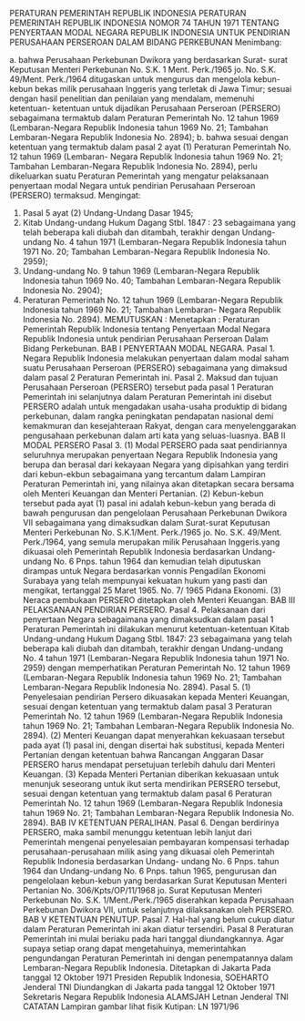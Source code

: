  PERATURAN PEMERINTAH REPUBLIK INDONESIA PERATURAN PEMERINTAH REPUBLIK INDONESIA NOMOR 74 TAHUN 1971 TENTANG PENYERTAAN MODAL NEGARA REPUBLIK INDONESIA UNTUK PENDIRIAN PERUSAHAAN PERSEROAN DALAM BIDANG PERKEBUNAN
Menimbang:

a. bahwa Perusahaan Perkebunan Dwikora yang berdasarkan Surat- surat Keputusan Menteri Perkebunan No. S.K. 1 Ment. Perk./1965 jo. No. S.K. 49/Ment. Perk./1964 ditugaskan untuk mengurus dan mengelola kebun-kebun bekas milik perusahaan Inggeris yang terletak di Jawa Timur; sesuai dengan hasil penelitian dan penilaian yang mendalam, memenuhi ketentuan- ketentuan untuk dijadikan Perusahaan Perseroan (PERSERO) sebagaimana termaktub dalam Peraturan Pemerintah No. 12 tahun 1969 (Lembaran-Negara Republik Indonesia tahun 1969 No. 21; Tambahan Lembaran-Negara Republik Indonesia No. 2894);
b. bahwa sesuai dengan ketentuan yang termaktub dalam pasal 2 ayat (1) Peraturan Pemerintah No. 12 tahun 1969 (Lembaran- Negara Republik Indonesia tahun 1969 No. 21; Tambahan Lembaran-Negara Republik Indonesia No. 2894), perlu dikeluarkan suatu Peraturan Pemerintah yang mengatur pelaksanaan penyertaan modal Negara untuk pendirian Perusahaan Perseroan (PERSERO) termaksud.
Mengingat:

1. Pasal 5 ayat (2) Undang-Undang Dasar 1945;
2. Kitab Undang-undang Hukum Dagang Stbl. 1847 : 23 sebagaimana yang telah beberapa kali diubah dan ditambah, terakhir dengan Undang-undang No. 4 tahun 1971 (Lembaran-Negara Republik Indonesia tahun 1971 No. 20; Tambahan Lembaran-Negara Republik Indonesia No. 2959);
3. Undang-undang No. 9 tahun 1969 (Lembaran-Negara Republik Indonesia tahun 1969 No. 40; Tambahan Lembaran-Negara Republik Indonesia No. 2904);
4. Peraturan Pemerintah No. 12 tahun 1969 (Lembaran-Negara Republik Indonesia tahun 1969 No. 21; Tambahan Lembaran- Negara Republik Indonesia No. 2894).
MEMUTUSKAN :
 Menetapkan : Peraturan Pemerintah Republik Indonesia tentang Penyertaan Modal Negara Republik Indonesia untuk pendirian Perusahaan Perseroan Dalam Bidang Perkebunan. BAB I PENYERTAAN MODAL NEGARA. Pasal 1. Negara Republik Indonesia melakukan penyertaan dalam modal saham suatu Perusahaan Perseroan (PERSERO) sebagaimana yang dimaksud dalam pasal 2 Peraturan Pemerintah ini. Pasal 2. Maksud dan tujuan Perusahaan Perseroan (PERSERO) tersebut pada pasal 1 Peraturan Pemerintah ini selanjutnya dalam Peraturan Pemerintah ini disebut PERSERO adalah untuk mengadakan usaha-usaha produktip di bidang perkebunan, dalam rangka peningkatan pendapatan nasional demi kemakmuran dan kesejahteraan Rakyat, dengan cara menyelenggarakan pengusahaan perkebunan dalam arti kata yang seluas-luasnya. BAB II MODAL PERSERO Pasal 3.
(1) Modal PERSERO pada saat pendiriannya seluruhnya merupakan penyertaan Negara Republik Indonesia yang berupa dan berasal dari kekayaan Negara yang dipisahkan yang terdiri dari kebun-ekbun sebagaimana yang tercantum dalam Lampiran Peraturan Pemerintah ini, yang nilainya akan ditetapkan secara bersama oleh Menteri Keuangan dan Menteri Pertanian. (2) Kebun-kebun tersebut pada ayat (1) pasal ini adalah kebun-kebun yang berada di bawah pengurusan dan pengelolaan Perusahaan Perkebunan Dwikora VII sebagaimana yang dimaksudkan dalam Surat-surat Keputusan Menteri Perkebunan No. S.K.1/Ment. Perk./1965 jo. No. S.K. 49/Ment. Perk./1964, yang semula merupakan milik Perusahaan Inggeris.yang dikuasai oleh Pemerintah Republik Indonesia berdasarkan Undang-undang No. 6 Pnps. tahun 1964 dan kemudian telah diputuskan dirampas untuk Negara berdasarkan vonnis Pengadilan Ekonomi Surabaya yang telah mempunyai kekuatan hukum yang pasti dan mengikat, tertanggal 25 Maret 1965. No. 7/ 1965 Pidana Ekonomi. (3) Neraca pembukaan PERSERO ditetapkan oleh Menteri Keuangan. BAB III PELAKSANAAN PENDIRIAN PERSERO. Pasal 4. Pelaksanaan dari penyertaan Negara sebagaimana yang dimaksudkan dalam pasal 1 Peraturan Pemerintah ini dilakukan menurut ketentuan-ketentuan Kitab Undang-undang Hukum Dagang Stbl. 1847: 23 sebagaimana yang telah beberapa kali diubah dan ditambah, terakhir dengan Undang-undang No. 4 tahun 1971 (Lembaran-Negara Republik Indonesia tahun 1971 No. 2959) dengan memperhatikan Peraturan Pemerintah No. 12 tahun 1969 (Lembaran-Negara Republik Indonesia tahun 1969 No. 21; Tambahan Lembaran-Negara Republik Indonesia No. 2894). Pasal 5.
(1) Penyelesaian pendirian Persero dikuasakan kepada Menteri Keuangan, sesuai dengan ketentuan yang termaktub dalam pasal 3 Peraturan Pemerintah No. 12 tahun 1969 (Lembaran-Negara Republik Indonesia tahun 1969 No. 21; Tambahan Lembaran-Negara Republik Indonesia No. 2894). (2) Menteri Keuangan dapat menyerahkan kekuasaan tersebut pada ayat (1) pasal ini, dengan disertai hak substitusi, kepada Menteri Pertanian dengan ketentuan bahwa Rancangan Anggaran Dasar PERSERO harus mendapat persetujuan terlebih dahulu dari Menteri Keuangan. (3) Kepada Menteri Pertanian diberikan kekuasaan untuk menunjuk seseorang untuk ikut serta mendirikan PERSERO tersebut, sesuai dengan ketentuan yang termaktub dalam pasal 6 Peraturan Pemerintah No. 12 tahun 1969 (Lembaran-Negara Republik Indonesia tahun 1969 No. 21; Tambahan Lembaran-Negara Republik Indonesia No. 2894). BAB IV KETENTUAN PERALIHAN. Pasal 6. Dengan berdirinya PERSERO, maka sambil menunggu ketentuan lebih lanjut dari Pemerintah mengenai penyelesaian pembayaran kompensasi terhadap perusahaan-perusahaan milik asing yang dikuasai oleh Pemerintah Republik Indonesia berdasarkan Undang- undang No. 6 Pnps. tahun 1964 dan Undang-undang No. 6 Pnps. tahun 1965, pengurusan dan pengelolaan kebun-kebun yang berdasarkan Surat Keputusan Menteri Pertanian No. 306/Kpts/OP/11/1968 jo. Surat Keputusan Menteri Perkebunan No. S.K. 1/Ment./Perk./1965 diserahkan kepada Perusahaan Perkebunan Dwikora VII, untuk selanjutnya dilaksanakan oleh PERSERO. BAB V KETENTUAN PENUTUP. Pasal 7. Hal-hal yang belum cukup diatur dalam Peraturan Pemerintah ini akan diatur tersendiri. Pasal 8 Peraturan Pemerintah ini mulai beriaku pada hari tanggal diundangkannya. Agar supaya setiap orang dapat mengetahuinya, memerintahkan pengundangan Peraturan Pemerintah ini dengan penempatannya dalam Lembaran-Negara Republik Indonesia. Ditetapkan di Jakarta Pada tanggal 12 Oktober 1971 Presiden Republik Indonesia, SOEHARTO Jenderal TNI Diundangkan di Jakarta pada tanggal 12 Oktober 1971 Sekretaris Negara Republik Indonesia ALAMSJAH Letnan Jenderal TNI CATATAN Lampiran gambar lihat fisik Kutipan: LN 1971/96